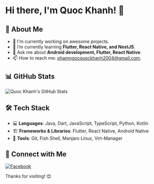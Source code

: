 # Hi there, I'm Quoc Khanh! 👋

## 🚀 About Me
- 🔭 I'm currently working on awesome projects.
- 🌱 I’m currently learning **Flutter, React Native, and NestJS**.
- 💬 Ask me about **Android development, Flutter, React Native**.
- 📫 How to reach me: [phamngocquockhanh2004@gmail.com](mailto:phamngocquockhanh2004@gmail.com).

## 📊 GitHub Stats
![Quoc Khanh's GitHub Stats](https://github-readme-stats.vercel.app/api?username=quockhanh2004&show_icons=true&theme=radical)

## 🛠 Tech Stack
- 💻 **Languages**: Java, Dart, JavaScript, TypeScript, Python, Kotlin
- 🏗 **Frameworks & Libraries**: Flutter, React Native, Android Native
- 🔧 **Tools**: Git, Fish Shell, Manjaro Linux, Virt-Manager

## 🔗 Connect with Me
[![Facebook](https://shields.io/badge/Facebook-Ph%E1%BA%A1m%20Ng%E1%BB%8Dc%20Qu%E1%BB%91c%20Kh%C3%A1nh-blue?logo=facebook&style=plastic)](https://facebook.com/pnqkhanh29204)  

Thanks for visiting! 😊
